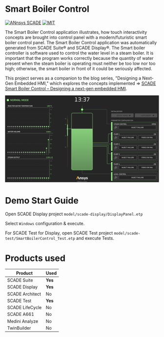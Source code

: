 # Smart Boiler Control
<a href="https://www.ansys.com/fr-fr/products/embedded-software/" title=""><img src="https://img.shields.io/badge/Ansys-SCADE-ffb71b?labelColor=black&logo=data:image/png;base64,iVBORw0KGgoAAAANSUhEUgAAABAAAAAQCAIAAACQkWg2AAABDklEQVQ4jWNgoDfg5mD8vE7q/3bpVyskbW0sMRUwofHD7Dh5OBkZGBgW7/3W2tZpa2tLQEOyOzeEsfumlK2tbVpaGj4N6jIs1lpsDAwMJ278sveMY2BgCA0NFRISwqkhyQ1q/Nyd3zg4OBgYGNjZ2ePi4rB5loGBhZnhxTLJ/9ulv26Q4uVk1NXV/f///////69du4Zdg78lx//t0v+3S88rFISInD59GqIH2esIJ8G9O2/XVwhjzpw5EAam1xkkBJn/bJX+v1365hxxuCAfH9+3b9/+////48cPuNehNsS7cDEzMTAwMMzb+Q2u4dOnT2vWrMHu9ZtzxP9vl/69RVpCkBlZ3N7enoDXBwEAAA+YYitOilMVAAAAAElFTkSuQmCC" alt="ANnsys SCADE" /></a>
<a href="https://opensource.org/licenses/MIT" title=""><img src="https://img.shields.io/badge/License-MIT-yellow.svg" alt="MIT" /></a>


The Smart Boiler Control application illustrates, how touch interactivity concepts are brought into control panel with a modern/futuristic smart boiler control panel. The  Smart Boiler Control application was automatically generated from SCADE Suite® and SCADE Display®.
The Smart boiler controller is software used to control the water level in a steam boiler. It is important that the program works correctly because the quantity of water present when the steam boiler is operating must neither be too low nor too high; otherwise, the smart boiler  in front of it could be seriously affected.


This project serves as a companion to the blog series, "Designing a Next-Gen Embedded HMI," which explores the concepts implemented =>  [SCADE Smart Boiler Control – Designing a next-gen embedded HMI](https://ansyskm.ansys.com/forums/topic/scade-smart-boiler-control-designing-a-next-gen-embedded-hmi/).

![screenshot](pictures/screenshot.png)



# Demo Start Guide
Open SCADE Display project `model/scade-display/DisplayPanel.etp`

Select `Windows` configuration & execute.

For SCADE Test for Display, open SCADE Test project `model/scade-test/SmartBoilerControl_Test.etp` and execute Tests.
# Products used 

| Product          | Used       |
|------------------|------------|
| SCADE Suite      | **Yes** |
| SCADE Display    | **Yes** |
| SCADE Architect  | No |
| SCADE Test       | **Yes** |
| SCADE LifeCycle  | No |
| SCADE A661       | No |
| Medini Analyze   | No |
| TwinBuilder      | No |



